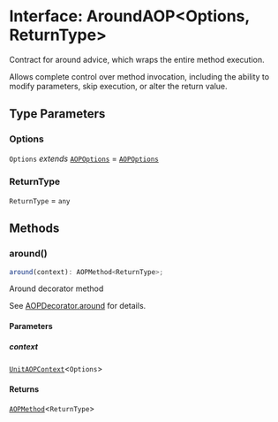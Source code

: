 # Interface: AroundAOP\<Options, ReturnType\>

Contract for around advice, which wraps the entire method execution.

Allows complete control over method invocation, including the ability to modify
parameters, skip execution, or alter the return value.

## Type Parameters

### Options

`Options` *extends* [`AOPOptions`](../type-aliases/AOPOptions.md) = [`AOPOptions`](../type-aliases/AOPOptions.md)

### ReturnType

`ReturnType` = `any`

## Methods

### around()

```ts
around(context): AOPMethod<ReturnType>;
```

Around decorator method

See [AOPDecorator.around](../classes/AOPDecorator.md#around-2) for details.

#### Parameters

##### context

[`UnitAOPContext`](../type-aliases/UnitAOPContext.md)\<`Options`\>

#### Returns

[`AOPMethod`](../type-aliases/AOPMethod.md)\<`ReturnType`\>
